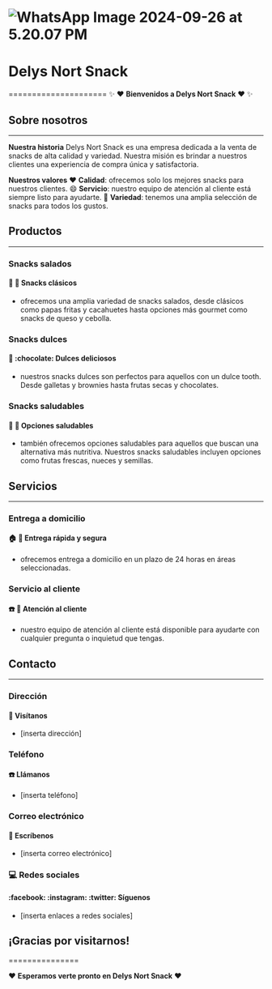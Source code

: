 ![WhatsApp Image 2024-09-26 at 5.20.07 PM](https://hackmd.io/_uploads/SysuCU70R.jpg)
=====================

# Delys Nort Snack
=====================
:sparkles:  :heart: **Bienvenidos a Delys Nort Snack** :heart:  :sparkles:

## Sobre nosotros
---------------
**Nuestra historia**
Delys Nort Snack es una empresa dedicada a la venta de snacks de alta calidad y variedad. Nuestra misión es brindar a nuestros clientes una experiencia de compra única y satisfactoria.

**Nuestros valores**
:heart: **Calidad**: ofrecemos solo los mejores snacks para nuestros clientes.
:smile: **Servicio**: nuestro equipo de atención al cliente está siempre listo para ayudarte.
:gift: **Variedad**: tenemos una amplia selección de snacks para todos los gustos.

## Productos
------------

### Snacks salados
#### :fries: :peanuts: **Snacks clásicos**

* ofrecemos una amplia variedad de snacks salados, desde clásicos como papas fritas y cacahuetes hasta opciones más gourmet como snacks de queso y cebolla.

### Snacks dulces
#### :cake: :chocolate: **Dulces deliciosos**

* nuestros snacks dulces son perfectos para aquellos con un dulce tooth. Desde galletas y brownies hasta frutas secas y chocolates.

### Snacks saludables
#### :apple: :carrot: **Opciones saludables**

* también ofrecemos opciones saludables para aquellos que buscan una alternativa más nutritiva. Nuestros snacks saludables incluyen opciones como frutas frescas, nueces y semillas.

## Servicios
------------

### Entrega a domicilio
#### :house: :truck: **Entrega rápida y segura**

* ofrecemos entrega a domicilio en un plazo de 24 horas en áreas seleccionadas.

### Servicio al cliente
#### :phone: :email: **Atención al cliente**

* nuestro equipo de atención al cliente está disponible para ayudarte con cualquier pregunta o inquietud que tengas.

## Contacto
------------

### Dirección
#### :truck: **Visítanos**

* [inserta dirección]

### Teléfono
#### :phone: **Llámanos**

* [inserta teléfono]

### Correo electrónico
#### :email: **Escríbenos**

* [inserta correo electrónico]

### :computer: Redes sociales
#### :facebook: :instagram: :twitter: **Síguenos**

* [inserta enlaces a redes sociales]

## ¡Gracias por visitarnos!
===============

:heart: **Esperamos verte pronto en Delys Nort Snack** :heart:
